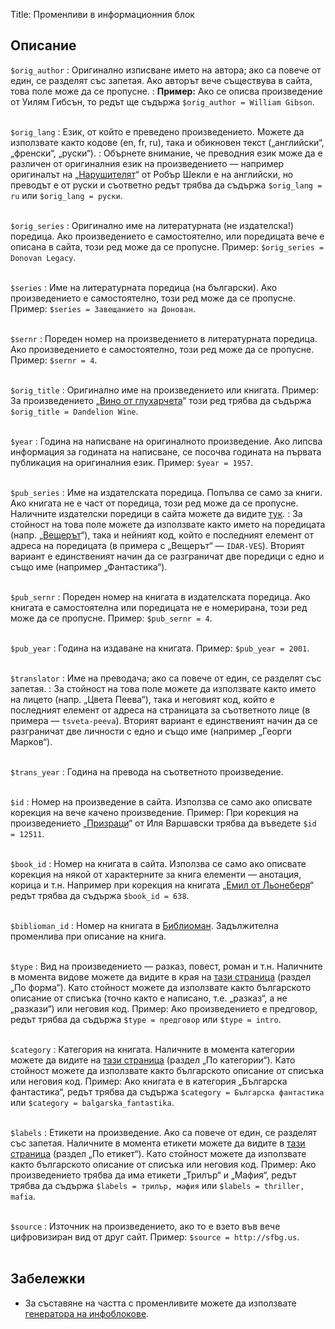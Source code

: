 Title: Променливи в информационния блок

## Описание

`$orig_author`
:   Оригинално изписване името на автора; ако са повече от един, се разделят със запетая. Ако авторът вече съществува в сайта, това поле може да се пропусне.
:   **Пример:** Ако се описва произведение от Уилям Гибсън, то редът ще съдържа `$orig_author = William Gibson`.
<br/><br/>

`$orig_lang`
:   Език, от който е преведено произведението. Можете да използвате както кодове (en, fr, ru), така и обикновен текст („английски“, „френски“, „руски“).
:   Обърнете внимание, че преводния език може да е различен от оригиналния език на произведението — например оригиналът на „[Нарушителят](/text/5433)“ от Робър Шекли е на английски, но преводът е от руски и съответно редът трябва да съдържа `$orig_lang = ru` или `$orig_lang = руски`.
<br/><br/>

`$orig_series`
:   Оригинално име на литературната (не издателска!) поредица. Ако произведението е самостоятелно, или поредицата вече е описана в сайта, този ред може да се пропусне. Пример: `$orig_series = Donovan Legacy`.
<br/><br/>

`$series`
:   Име на литературната поредица (на български). Ако произведението е самостоятелно, този ред може да се пропусне. Пример: `$series = Завещанието на Донован`.
<br/><br/>

`$sernr`
:   Пореден номер на произведението в литературната поредица. Ако произведението е самостоятелно, този ред може да се пропусне. Пример: `$sernr = 4`.
<br/><br/>

`$orig_title`
:   Оригинално име на произведението или книгата. Пример: За произведението „[Вино от глухарчета](/text/4068)“ този ред трябва да съдържа `$orig_title = Dandelion Wine`.
<br/><br/>

`$year`
:   Година на написване на оригиналното произведение. Ако липсва информация за годината на написване, се посочва годината на първата публикация на оригиналния език. Пример: `$year = 1957`.
<br/><br/>

`$pub_series`
:   Име на издателската поредица. Попълва се само за книги. Ако книгата не е част от поредица, този ред може да се пропусне. Наличните издателски поредици в сайта можете да видите [тук](/sequences).
:   За стойност на това поле можете да използвате както името на поредицата (напр. „[Вещерът](/sequence/IDAR-VES)“), така и нейният код, който е последният елемент от адреса на поредицата (в примера с „Вещерът“ — `IDAR-VES`). Вторият вариант е единственият начин да се разграничат две поредици с едно и също име (например „Фантастика“).
<br/><br/>

`$pub_sernr`
:   Пореден номер на книгата в издателската поредица. Ако книгата е самостоятелна или поредицата не е номерирана, този ред може да се пропусне. Пример: `$pub_sernr = 4`.
<br/><br/>

`$pub_year`
:   Година на издаване на книгата. Пример: `$pub_year = 2001`.
<br/><br/>

`$translator`
:   Име на преводача; ако са повече от един, се разделят със запетая.
:   За стойност на това поле можете да използвате както името на лицето (напр. „Цвета Пеева“), така и неговият код, който е последният елемент от адреса на страницата за съответното лице (в примера — `tsveta-peeva`). Вторият вариант е единственият начин да се разграничат две личности с едно и също име (например „Георги Марков“).
<br/><br/>

`$trans_year`
:   Година на превода на съответното произведение.
<br/><br/>

`$id`
:   Номер на произведение в сайта. Използва се само ако описвате корекция на вече качено произведение. Пример: При корекция на произведението „[Призраци](/text/12511)“ от Иля Варшавски трябва да въведете `$id = 12511`.
<br/><br/>

`$book_id`
:   Номер на книгата в сайта. Използва се само ако описвате корекция на някой от характерните за книга елементи — анотация, корица и т.н. Например при корекция на книгата „[Емил от Льонеберя](638)“ редът трябва да съдържа `$book_id = 638`.
<br/><br/>

`$biblioman_id`
:   Номер на книгата в [Библиоман](https://biblioman.chitanka.info/). Задължителна променлива при описание на книга.
<br/><br/>

`$type`
:   Вид на произведението — разказ, повест, роман и т.н. Наличните в момента видове можете да видите в края на [тази страница](/texts) (раздел „По форма“). Като стойност можете да използвате както българското описание от списъка (точно както е написано, т.е. „разказ“, а не „разкази“) или неговия код. Пример: Ако произведението е предговор, редът трябва да съдържа `$type = предговор` или `$type = intro`.
<br/><br/>

`$category`
:   Категория на книгата. Наличните в момента категории можете да видите на [тази страница](/books) (раздел „По категории“). Като стойност можете да използвате както българското описание от списъка или неговия код. Пример: Ако книгата е в категория „Българска фантастика“, редът трябва да съдържа `$category = Българска фантастика` или `$category = balgarska_fantastika`.
<br/><br/>

`$labels`
:   Етикети на произведение. Ако са повече от един, се разделят със запетая. Наличните в момента етикети можете да видите в [тази страница](/texts) (раздел „По етикет“). Като стойност можете да използвате както българското описание от списъка или неговия код. Пример: Ако произведението трябва да има етикети „Трилър“ и „Мафия“, редът трябва да съдържа `$labels = трилър, мафия` или `$labels = thriller, mafia`.
<br/><br/>

`$source`
:   Източник на произведението, ако то е взето във вече цифровизиран вид от друг сайт. Пример: `$source = http://sfbg.us`.
<br/><br/>

## Забележки

* За съставяне на частта с променливите можете да използвате [генератора на инфоблокове](http://tools.chitanka.info/infogen/).
